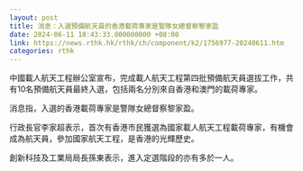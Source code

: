 ```yaml
---
layout: post
title: 消息：入選預備航天員的香港載荷專家是警隊女總督察黎家盈
date: 2024-06-11 18:43:33.000000000 +08:00
link: https://news.rthk.hk/rthk/ch/component/k2/1756977-20240611.htm
categories: rthk
---
```


中國載人航天工程辦公室宣布，完成載人航天工程第四批預備航天員選拔工作，共有10名預備航天員最終入選，包括兩名分別來自香港和澳門的載荷專家。

消息指，入選的香港載荷專家是警隊女總督察黎家盈。

行政長官李家超表示，首次有香港市民獲選為國家載人航天工程載荷專家，有機會成為航天員，參加國家航天工程，是香港的光輝歷史。

創新科技及工業局局長孫東表示，進入定選階段的亦有多於一人。
